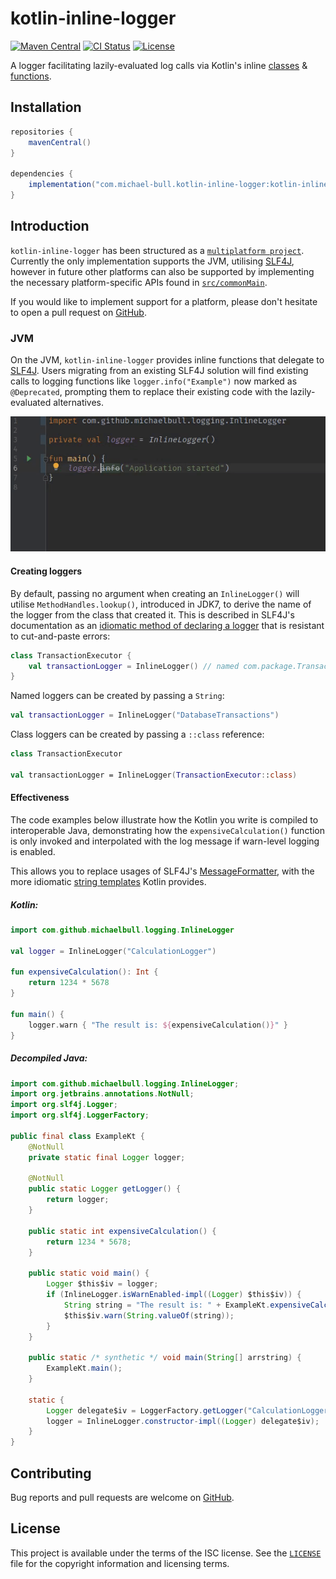 # kotlin-inline-logger

[![Maven Central](https://img.shields.io/maven-central/v/com.michael-bull.kotlin-inline-logger/kotlin-inline-logger.svg)](https://search.maven.org/search?q=g:com.michael-bull.kotlin-inline-logger) [![CI Status](https://github.com/michaelbull/kotlin-inline-logger/workflows/ci/badge.svg)](https://github.com/michaelbull/kotlin-inline-logger/actions?query=workflow%3Aci) [![License](https://img.shields.io/github/license/michaelbull/kotlin-inline-logger.svg)](https://github.com/michaelbull/kotlin-inline-logger/blob/master/LICENSE)

A logger facilitating lazily-evaluated log calls via Kotlin's inline [classes][inline-classes] & [functions][inline-functions].

## Installation

```groovy
repositories {
    mavenCentral()
}

dependencies {
    implementation("com.michael-bull.kotlin-inline-logger:kotlin-inline-logger:1.0.2")
}
```

## Introduction

`kotlin-inline-logger` has been structured as a [`multiplatform project`][mpp].
Currently the only implementation supports the JVM, utilising [SLF4J][slf4j],
however in future other platforms can also be supported by implementing the
necessary platform-specific APIs found in [`src/commonMain`](src/commonMain).

If you would like to implement support for a platform, please don't hesitate
to open a pull request on [GitHub][github].

### JVM

On the JVM, `kotlin-inline-logger` provides inline functions that delegate
to [SLF4J][slf4j]. Users migrating from an existing SLF4J solution will find
existing calls to logging functions like `logger.info("Example")` now marked as
`@Deprecated`, prompting them to replace their existing code with the
lazily-evaluated alternatives.

![ReplaceWith example](replacewith-example.gif)

#### Creating loggers

By default, passing no argument when creating an `InlineLogger()` will utilise
`MethodHandles.lookup()`, introduced in JDK7, to derive the name of the logger
from the class that created it. This is described in SLF4J's documentation as
an [idiomatic method of declaring a logger][slf4j-idiom] that is resistant to
cut-and-paste errors:

```kotlin
class TransactionExecutor {
    val transactionLogger = InlineLogger() // named com.package.TransactionExecutor
}
```

Named loggers can be created by passing a `String`:

```kotlin
val transactionLogger = InlineLogger("DatabaseTransactions")
```

Class loggers can be created by passing a `::class` reference:

```kotlin
class TransactionExecutor

val transactionLogger = InlineLogger(TransactionExecutor::class)
```


#### Effectiveness

The code examples below illustrate how the Kotlin you write is compiled to
interoperable Java, demonstrating how the `expensiveCalculation()` function is
only invoked and interpolated with the log message if warn-level logging is
enabled.

This allows you to replace usages of SLF4J's [MessageFormatter][slf4j-formatter],
with the more idiomatic [string templates][string-templates] Kotlin provides.

##### Kotlin:

```kotlin
import com.github.michaelbull.logging.InlineLogger

val logger = InlineLogger("CalculationLogger")

fun expensiveCalculation(): Int {
    return 1234 * 5678
}

fun main() {
    logger.warn { "The result is: ${expensiveCalculation()}" }
}
```

##### Decompiled Java:

```java
import com.github.michaelbull.logging.InlineLogger;
import org.jetbrains.annotations.NotNull;
import org.slf4j.Logger;
import org.slf4j.LoggerFactory;

public final class ExampleKt {
    @NotNull
    private static final Logger logger;

    @NotNull
    public static Logger getLogger() {
        return logger;
    }

    public static int expensiveCalculation() {
        return 1234 * 5678;
    }

    public static void main() {
        Logger $this$iv = logger;
        if (InlineLogger.isWarnEnabled-impl((Logger) $this$iv)) {
            String string = "The result is: " + ExampleKt.expensiveCalculation();
            $this$iv.warn(String.valueOf(string));
        }
    }

    public static /* synthetic */ void main(String[] arrstring) {
        ExampleKt.main();
    }

    static {
        Logger delegate$iv = LoggerFactory.getLogger("CalculationLogger");
        logger = InlineLogger.constructor-impl((Logger) delegate$iv);
    }
}
```

## Contributing

Bug reports and pull requests are welcome on [GitHub][github].

## License

This project is available under the terms of the ISC license. See the
[`LICENSE`](LICENSE) file for the copyright information and licensing terms.

[inline-classes]: https://kotlinlang.org/docs/reference/inline-classes.html
[inline-functions]: https://kotlinlang.org/docs/reference/inline-functions.html
[mpp]: https://kotlinlang.org/docs/reference/multiplatform.html
[string-templates]: https://kotlinlang.org/docs/reference/basic-types.html#string-templates
[github]: https://github.com/michaelbull/kotlin-inline-logger
[slf4j]: https://www.slf4j.org/
[slf4j-idiom]: https://www.slf4j.org/faq.html#declaration_pattern
[slf4j-formatter]: https://www.slf4j.org/api/org/slf4j/helpers/MessageFormatter.html
